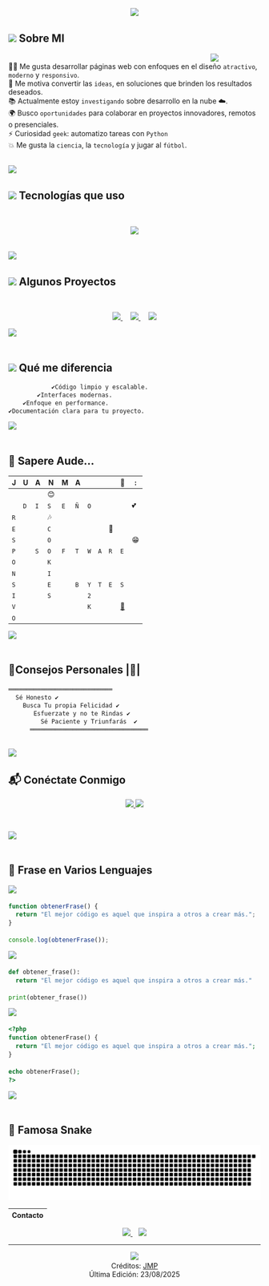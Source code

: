 <p align="center">
  <a href="#"><img src="https://readme-typing-svg.herokuapp.com?font=Time+New+Roman&color=cyan&size=25&center=true&vCenter=true&width=600&height=100&lines=Bienvenidos!+Soy+Juan+Manuel..&hearts;+;Desarrollador-Web+Full-Stack;...(❁´◡`❁)""></a>
</p>

## <img src="https://github.com/7oSkaaa/7oSkaaa/blob/main/Images/about_me.gif" width="50px">&nbsp;Sobre MI
<picture> <img align="right" src="https://github.com/7oSkaaa/7oSkaaa/blob/main/Images/Right_Side.gif?raw=true" width = 100px></picture>
   <br>
  👨‍💻 Me gusta desarrollar páginas web con enfoques en el diseño `atractivo`, `moderno` y `responsivo`.<br>
  🎯 Me motiva convertir las `ideas`, en soluciones que brinden los resultados deseados.<br>
  📚 Actualmente estoy `investigando` sobre desarrollo en la nube ☁️.<br>
  🌍 Busco `oportunidades` para colaborar en proyectos innovadores, remotos o presenciales.<br>
  ⚡ Curiosidad `geek`: automatizo tareas con `Python`<br>
  💥 Me gusta la `ciencia`, la `tecnología` y jugar al `fútbol`.
  <br><br>
  
<img src="https://user-images.githubusercontent.com/73097560/115834477-dbab4500-a447-11eb-908a-139a6edaec5c.gif"><br>


## <img src="https://media2.giphy.com/media/QssGEmpkyEOhBCb7e1/giphy.gif?cid=ecf05e47a0n3gi1bfqntqmob8g9aid1oyj2wr3ds3mg700bl&rid=giphy.gif" width="50px">&nbsp;Tecnologías que uso
 <br>
<p align="center">
  <img src="https://skillicons.dev/icons?i=html,css,js,php,laravel,mysql,java,python,bootstrap,git,github,vscode,visual" />
</p>
<br>
<img src="https://user-images.githubusercontent.com/73097560/115834477-dbab4500-a447-11eb-908a-139a6edaec5c.gif">

## <img src="https://github.com/7oSkaaa/7oSkaaa/blob/main/Images/IDEs.gif?" width="50px">&nbsp;Algunos Proyectos
<br>

<p align="center">
  <a href="https://github.com/Juan-Manuel-JMP/JavaScript-Creador_de_tareas">
    <img src="https://github-readme-stats.vercel.app/api/pin/?username=Juan-Manuel-JMP&repo=JavaScript-Creador_de_tareas&theme=radical&hide_border=true&layout=compact" />
  </a>
  &nbsp;&nbsp;&nbsp;
  <a href="https://github.com/Juan-Manuel-JMP/JavaScript-Ahorcado">
    <img src="https://github-readme-stats.vercel.app/api/pin/?username=Juan-Manuel-JMP&repo=JavaScript-Ahorcado&theme=radical&hide_border=true&layout=compact" />
  </a>
   &nbsp;&nbsp;&nbsp;
  <a href="https://github.com/Juan-Manuel-JMP/Python-PacMan">
    <img src="https://github-readme-stats.vercel.app/api/pin/?username=Juan-Manuel-JMP&repo=Python-PacMan&theme=radical&hide_border=true&layout=compact" />
  </a>
</p>


<img src="https://user-images.githubusercontent.com/73097560/115834477-dbab4500-a447-11eb-908a-139a6edaec5c.gif"><br><br>

## <img src="https://media.giphy.com/media/ObNTw8Uzwy6KQ/giphy.gif" width="30px">&nbsp;Qué me diferencia

				✔️Código limpio y escalable.  
			✔️Interfaces modernas.  
		✔️Enfoque en performance.  
	✔️Documentación clara para tu proyecto.


<img src="https://user-images.githubusercontent.com/73097560/115834477-dbab4500-a447-11eb-908a-139a6edaec5c.gif"><br><br>

## 🔎 Sapere Aude...
|J|U|A|N|M|A||||💚|:|
| - | - | - | - | - | - | - | - | - | - | - |
| | | | 😊 | | | | | | |   | 
| |`D`|`I`|`S`|`E`|`Ñ`|`O`| | | |💕|
|`R`| | |🎶| | | | |  | |  |
|`E`| | |`C`|  |   |   | |🦁| |   |
|`S`| | |`O`| | | | |   | |😁 |
|`P`| |`S`|`O`|`F`|`T`|`W`|`A`|`R`|`E`|  |
|`O`| | |`K`| | | | |   | | |
|`N`| | |`I`| | | | | | | |
|`S`|   |   |`E`|   |`B`|`Y`|`T`|`E`|`S`| |
|`I`| | |`S`| | |`2`| | | | |
|`V`| | | | | |`K`| | |[📸](https://github.com/Juan-Manuel-JMP/)| |
|`O`| | | | | | | | | | |


<img src="https://user-images.githubusercontent.com/73097560/115834477-dbab4500-a447-11eb-908a-139a6edaec5c.gif"><br><br>

## 🎯Consejos Personales |💚|

    ═════════════════════════════
	  Sé Honesto ✔️
		Busca Tu propia Felicidad ✔️
		   Esfuerzate y no te Rindas ✔️
			 Sé Paciente y Triunfarás  ✔️
	      ═════════════════════════════════
<br>
<img src="https://user-images.githubusercontent.com/73097560/115834477-dbab4500-a447-11eb-908a-139a6edaec5c.gif">
<br>

## 📬 Conéctate Conmigo

<p align="center">
  <a href="mailto:jm.juanma.777@gmail.com">
    <img src="https://img.shields.io/badge/Juan%20Manuel-Email-red?style=for-the-badge&logo=gmail">
  </a>
  
  <a href="https://github.com/Juan-Manuel-JMP">
    <img src="https://img.shields.io/badge/Juan%20Manuel-Portfolio-success?style=for-the-badge&logo=github">
  </a>
</p>
</div>

<br>

<img src="https://user-images.githubusercontent.com/73097560/115834477-dbab4500-a447-11eb-908a-139a6edaec5c.gif"><br><br>

## 📑 Frase en Varios Lenguajes
<img src="https://skillicons.dev/icons?i=js" /> 
   
 ```js
function obtenerFrase() {
   return "El mejor código es aquel que inspira a otros a crear más.";
}

console.log(obtenerFrase());
```

<img src="https://skillicons.dev/icons?i=python" /> 

```python
def obtener_frase():
  return "El mejor código es aquel que inspira a otros a crear más."

print(obtener_frase())
```
<img src="https://skillicons.dev/icons?i=php" /> 

```php
<?php
function obtenerFrase() {
  return "El mejor código es aquel que inspira a otros a crear más.";
}

echo obtenerFrase();
?>
```

<img src="https://user-images.githubusercontent.com/73097560/115834477-dbab4500-a447-11eb-908a-139a6edaec5c.gif"><br><br>

## 🐍 Famosa Snake

<p align = "center">
	<img src = "https://github.com/7oSkaaa/7oSkaaa/blob/output/github-contribution-grid-snake.svg?" alt = "Snake Game"/>
</p>

<div align="Center">

| Contacto |
|----------|

<a href="mailto:jm.juanma.777@gmail.com">
  <img src="https://skillicons.dev/icons?i=gmail" width="32"/>
</a>
&nbsp;&nbsp;
<a href="https://wa.me/" target="_blank">
  <img src="https://img.icons8.com/color/48/000000/whatsapp--v1.png" width="32"/>
</a>


------

<!-- Footer animado -->

<p align="center">
  <img src="https://capsule-render.vercel.app/api?type=waving&color=0d47a1,42a5f5&height=120&section=footer"/>  
  <br>
  Créditos: <a href="https://github.com/Juan-Manuel-JMP/">JMP</a>  
  <br>
  Última Edición: 23/08/2025
</p>
</div>
